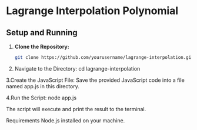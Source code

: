 # Lagrange Interpolation Polynomial

## Setup and Running

1. **Clone the Repository:**
   ```bash
   git clone https://github.com/yourusername/lagrange-interpolation.git
   
2. Navigate to the Directory:
cd lagrange-interpolation

3.Create the JavaScript File: Save the provided JavaScript code into a file named app.js in this directory.

4.Run the Script:
node app.js

The script will execute and print the result to the terminal.

Requirements
Node.js installed on your machine.
